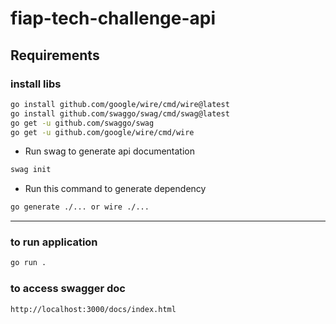 # fiap-tech-challenge-api

## Requirements

### install libs
```sh
go install github.com/google/wire/cmd/wire@latest
go install github.com/swaggo/swag/cmd/swag@latest
go get -u github.com/swaggo/swag
go get -u github.com/google/wire/cmd/wire
```

- Run swag to generate api documentation
```sh
swag init
```
- Run this command to generate dependency
```sh
go generate ./... or wire ./...
```
---
### to run application
```sh
go run .
```

### to access swagger doc
```
http://localhost:3000/docs/index.html
```
